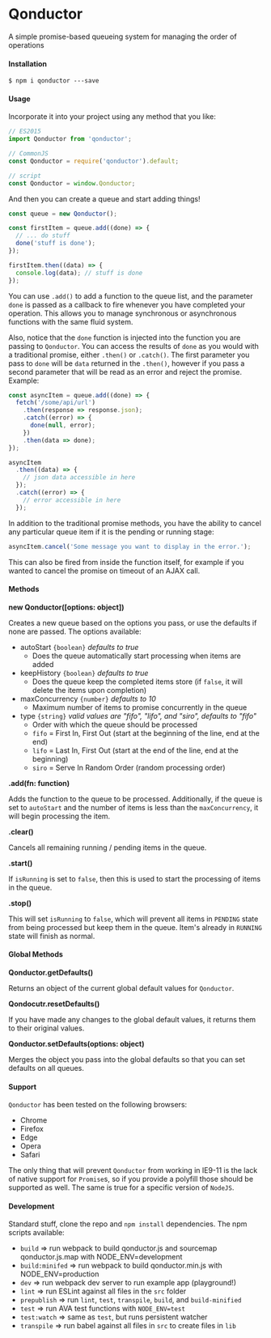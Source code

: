 # Qonductor

A simple promise-based queueing system for managing the order of operations

#### Installation

```
$ npm i qonductor ---save
```

#### Usage

Incorporate it into your project using any method that you like:

```javascript
// ES2015
import Qonductor from 'qonductor';

// CommonJS
const Qonductor = require('qonductor').default;

// script
const Qonductor = window.Qonductor;
```

And then you can create a queue and start adding things!

```javascript
const queue = new Qonductor();

const firstItem = queue.add((done) => {
  // ... do stuff
  done('stuff is done');
});

firstItem.then((data) => {
  console.log(data); // stuff is done
});
```

You can use `.add()` to add a function to the queue list, and the parameter `done` is passed as a callback to fire whenever you have completed your operation. This allows you to manage synchronous or asynchronous functions with the same fluid system.

Also, notice that the `done` function is injected into the function you are passing to `Qonductor`. You can access the results of `done` as you would with a traditional promise, either `.then()` or `.catch()`. The first parameter you pass to `done` will be `data` returned in the `.then()`, however if you pass a second parameter that will be read as an error and reject the promise. Example:

```javascript
const asyncItem = queue.add((done) => {
  fetch('/some/api/url')
    .then(response => response.json);
    .catch((error) => {
      done(null, error);
    })
    .then(data => done);
});

asyncItem
  .then((data) => {
    // json data accessible in here
  });
  .catch((error) => {
    // error accessible in here
  });
```

In addition to the traditional promise methods, you have the ability to cancel any particular queue item if it is the pending or running stage:

```javascript
asyncItem.cancel('Some message you want to display in the error.');
```

This can also be fired from inside the function itself, for example if you wanted to cancel the promise on timeout of an AJAX call.

#### Methods

**new Qonductor([options: object])**

Creates a new queue based on the options you pass, or use the defaults if none are passed. The options available:
* autoStart `{boolean}` *defaults to true*
  * Does the queue automatically start processing when items are added
* keepHistory `{boolean}` *defaults to true*
  * Does the queue keep the completed items store (if `false`, it will delete the items upon completion)
* maxConcurrency `{number}` *defaults to 10*
  * Maximum number of items to promise concurrently in the queue
* type `{string}` *valid values are "fifo", "lifo", and "siro", defaults to "fifo"*
  * Order with which the queue should be processed
  * `fifo` = First In, First Out (start at the beginning of the line, end at the end)
  * `lifo` = Last In, First Out (start at the end of the line, end at the beginning)
  * `siro` = Serve In Random Order (random processing order)

**.add(fn: function)**

Adds the function to the queue to be processed. Additionally, if the queue is set to `autoStart` and the number of items is less than the `maxConcurrency`, it will begin processing the item.

**.clear()**

Cancels all remaining running / pending items in the queue.

**.start()**

If `isRunning` is set to `false`, then this is used to start the processing of items in the queue.

**.stop()**

This will set `isRunning` to `false`, which will prevent all items in `PENDING` state from being processed but keep them in the queue. Item's already in `RUNNING` state will finish as normal.

#### Global Methods

**Qonductor.getDefaults()**

Returns an object of the current global default values for `Qonductor`.

**Qondocutr.resetDefaults()**

If you have made any changes to the global default values, it returns them to their original values.

**Qonductor.setDefaults(options: object)**

Merges the object you pass into the global defaults so that you can set defaults on all queues.

#### Support

`Qonductor` has been tested on the following browsers:
* Chrome
* Firefox
* Edge
* Opera
* Safari

The only thing that will prevent `Qonductor` from working in IE9-11 is the lack of native support for `Promise`s, so if you provide a polyfill those should be supported as well. The same is true for a specific version of `NodeJS`.

#### Development

Standard stuff, clone the repo and `npm install` dependencies. The npm scripts available:
* `build` => run webpack to build qonductor.js and sourcemap qonductor.js.map with NODE_ENV=development
* `build:minifed` => run webpack to build qonductor.min.js with NODE_ENV=production
* `dev` => run webpack dev server to run example app (playground!)
* `lint` => run ESLint against all files in the `src` folder
* `prepublish` => run `lint`, `test`, `transpile`, `build`, and `build-minified`
* `test` => run AVA test functions with `NODE_ENV=test`
* `test:watch` => same as `test`, but runs persistent watcher
* `transpile` => run babel against all files in `src` to create files in `lib`
